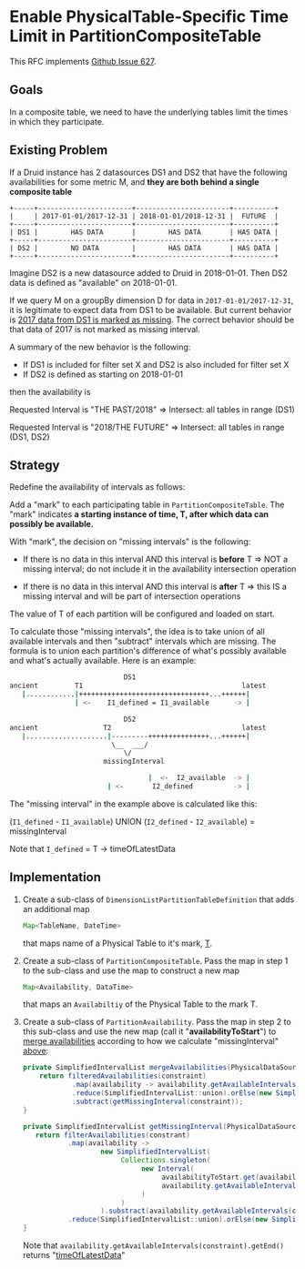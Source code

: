 # Enable PhysicalTable-Specific Time Limit in PartitionCompositeTable

This RFC implements [Github Issue 627](https://github.com/yahoo/fili/issues/627).

## Goals

In a composite table, we need to have the underlying tables limit the times in which they participate. 

## Existing Problem
If a Druid instance has 2 datasources DS1 and DS2 that have the following availabilities for some metric M, and **they
are both behind a single composite table**

```
+-----+-----------------------+-----------------------+----------+
|     | 2017-01-01/2017-12-31 | 2018-01-01/2018-12-31 |  FUTURE  |
+-----+-----------------------+-----------------------+----------+
| DS1 |        HAS DATA       |        HAS DATA       | HAS DATA |
+-----+-----------------------+-----------------------+----------+
| DS2 |        NO DATA        |        HAS DATA       | HAS DATA |
+-----+-----------------------+-----------------------+----------+
```

Imagine DS2 is a new datasource added to Druid in 2018-01-01. Then DS2 data is defined as "available" on 2018-01-01.

If we query M on a groupBy dimension D for data in `2017-01-01/2017-12-31`, it is legitimate to expect data from DS1 to
be available. But current behavior is [2017 data from DS1 is marked as missing](https://github.com/yahoo/fili/blob/master/fili-core/src/main/java/com/yahoo/bard/webservice/table/availability/PartitionAvailability.java#L92).
The correct behavior should be that data of 2017 is not marked as missing interval.

A summary of the new behavior is the following:

* If DS1 is included for filter set X and DS2 is also included for filter set X
* If DS2 is defined as starting on 2018-01-01

then the availability is

Requested Interval is "THE PAST/2018" => Intersect: all tables in range (DS1)

Requested Interval is "2018/THE FUTURE" => Intersect: all tables in range (DS1, DS2)

## Strategy
Redefine the availability of intervals as follows:

Add a "mark" to each participating table in `PartitionCompositeTable`. The "mark" indicates **a starting instance of
time, T, after which data can possibly be available.**

With "mark", the decision on "missing intervals" is the following:

* If there is no data in this interval AND this interval is **before** T => NOT a missing interval; do not include it in
the availability intersection operation

* If there is no data in this interval AND this interval is **after** T => this IS a missing interval and will be part
of intersection operations

The value of T of each partition will be configured and loaded on start.

To calculate those "missing intervals", the idea is to take union of all available intervals and then "subtract"
intervals which are missing. The formula is to union each partition's difference of what's possibly available and what's
actually available. Here is an example:

```bash
                            DS1
ancient         T1                                       latest
   |............|++++++++++++++++++++++++++++++++...++++++|
                | <-    I1_defined = I1_available      -> |   

                            DS2
ancient                T2                                latest
   |....................|---------+++++++++++++++...++++++|
                         \__  ___/
                            \/
                       missingInterval

                                  |  <-  I2_available  -> |
                        | <-       I2_defined          -> |          
```

The "missing interval" in the example above is calculated like this:

(`I1_defined` - `I1_available`) UNION (`I2_defined` - `I2_available`) = missingInterval

Note that `I_defined` = T -> timeOfLatestData

## Implementation
1. Create a sub-class of `DimensionListPartitionTableDefinition` that adds an additional map

    ```java
    Map<TableName, DateTime>
    ```

    that maps name of a Physical Table to it's mark, [T](#strategy).

2. Create a sub-class of `PartitionCompositeTable`. Pass the map in step 1 to the sub-class and use the map to construct
   a new map 

    ```java
    Map<Availability, DataTime>
    ```
    
    that maps an `Availabiltiy` of the Physical Table to the mark T.
    
3. Create a sub-class of `PartitionAvailability`. Pass the map in step 2 to this sub-class and use the new
   map (call it "**availabilityToStart**") to
   [merge availabilities](https://github.com/yahoo/fili/blob/a23cf0412b6b50a7ca7cd718ef9b49cc79343972/fili-core/src/main/java/com/yahoo/bard/webservice/table/availability/PartitionAvailability.java#L89-L93)
   according to how we calculate "missingInterval" [above](#strategy):

    ```java
    private SimplifiedIntervalList mergeAvailabilities(PhysicalDataSourceConstraint constraint) {
        return filteredAvailabilities(constraint)
                .map(availability -> availability.getAvailableIntervals(constraint))
                .reduce(SimplifiedIntervalList::union).orElse(new SimplifiedIntervalList())
                .subtract(getMissingInterval(constraint));
    }
 
    private SimplifiedIntervalList getMissingInterval(PhysicalDataSourceConstraint constraint) {
       return filterAvailabilities(constrant)
               .map(availability ->
                       new SimplifiedIntervalList(
                            Collections.singleton(
                                 new Interval(
                                      availabilityToStart.get(availability),
                                      availability.getAvailableIntervals(constraint).getEnd()
                                 )
                            )
                       ).substract(availability.getAvailableIntervals(constraint)))
               .reduce(SimplifiedIntervalList::union).orElse(new SimplifiedIntervalList());
    }
    ```
    
    Note that `availability.getAvailableIntervals(constraint).getEnd()` returns "[timeOfLatestData](#strategy)"
